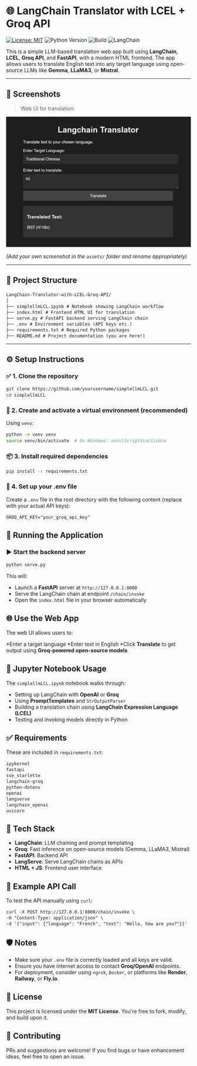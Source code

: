 # 🌐 LangChain Translator with LCEL + Groq API

[![License: MIT](https://img.shields.io/badge/License-MIT-yellow.svg)](https://opensource.org/licenses/MIT)
![Python Version](https://img.shields.io/badge/python-3.10%2B-blue)
![Build](https://img.shields.io/badge/build-passing-brightgreen)
![LangChain](https://img.shields.io/badge/LangChain-Enabled-orange)

This is a simple LLM-based translation web app built using **LangChain**, **LCEL**, **Groq API**, and **FastAPI**, with a modern HTML frontend. The app allows users to translate English text into any target language using open-source LLMs like **Gemma**, **LLaMA3**, or **Mistral**.

---

## 📸 Screenshots

> Web UI for translation:

![screenshot](assets/screenshot.png)

*(Add your own screenshot in the `assets/` folder and rename appropriately)*

---

## 📁 Project Structure

```
LangChain-Translator-with-LCEL-Groq-API/
│
├── simplellmLCL.ipynb # Notebook showing LangChain workflow
├── index.html # Frontend HTML UI for translation
├── serve.py # FastAPI backend serving LangChain chain
├── .env # Environment variables (API keys etc.)
├── requirements.txt # Required Python packages
├── README.md # Project documentation (you are here!)
```

---

## ⚙️ Setup Instructions

### ✅ 1. Clone the repository

```bash
git clone https://github.com/yourusername/simplellmLCL.git
cd simplellmLCL
```

### 🐍 2. Create and activate a virtual environment (recommended)
Using `venv`:

```bash
python -m venv venv
source venv/bin/activate  # On Windows: venv\Scripts\activate
```

### 📦 3. Install required dependencies

```bash
pip install -r requirements.txt
```

### 🔑 4. Set up your .env file
Create a `.env` file in the root directory with the following content (replace with your actual API keys):

```
GROQ_API_KEY="your_groq_api_key"
```

## 🚀 Running the Application
### ▶️ Start the backend server

```bash
python serve.py
```

This will:
* Launch a **FastAPI** server at `http://127.0.0.1:8000`
* Serve the LangChain chain at endpoint `/chain/invoke`
* Open the `index.html` file in your browser automatically

## 🌐 Use the Web App

The web UI allows users to:

*Enter a target language
*Enter text in English
*Click **Translate** to get output using **Groq-powered open-source models**

## 📓 Jupyter Notebook Usage

The `simplellmLCL.ipynb` notebook walks through:

* Setting up LangChain with **OpenAI** or **Groq**
* Using **PromptTemplates** and `StrOutputParser`
* Building a translation chain using **LangChain Expression Language (LCEL)**
* Testing and invoking models directly in Python

## ✅ Requirements
These are included in `requirements.txt`:
```
ipykernel
fastapi
sse_starlette
langchain-groq
python-dotenv
openai
langserve
langchain_openai
uvicorn
```

## 🧠 Tech Stack

* **LangChain**: LLM chaining and prompt templating
* **Groq**: Fast inference on open-source models (Gemma, LLaMA3, Mistral)
* **FastAPI**: Backend API
* **LangServe**: Serve LangChain chains as APIs
* **HTML + JS**: Frontend user interface

## 📌 Example API Call

To test the API manually using `curl`:

```
curl -X POST http://127.0.0.1:8000/chain/invoke \
-H "Content-Type: application/json" \
-d '{"input": {"language": "French", "text": "Hello, how are you?"}}'
```

## 🛡️ Notes

* Make sure your `.env` file is correctly loaded and all keys are valid.
* Ensure you have internet access to contact **Groq/OpenAI** endpoints.
* For deployment, consider using `ngrok`, `Docker`, or platforms like **Render**, **Railway**, or **Fly.io**.

## 📄 License
This project is licensed under the **MIT License**. You're free to fork, modify, and build upon it.

## 🤝 Contributing
PRs and suggestions are welcome! If you find bugs or have enhancement ideas, feel free to open an issue.


